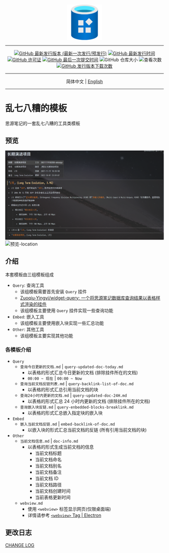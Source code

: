 <div align="center">
<img src="./icon.png" style="width: 8em; height: 8em;">

---
[![GitHub 最新发行版本 (最新一次发行/预发行)](https://img.shields.io/github/v/release/Zuoqiu-Yingyi/siyuan-template-misc?include_prereleases&style=flat-square)](https://github.com/Zuoqiu-Yingyi/siyuan-template-misc/releases/latest)
[![GitHub 最新发行时间](https://img.shields.io/github/release-date/Zuoqiu-Yingyi/siyuan-template-misc?style=flat-square)](https://github.com/Zuoqiu-Yingyi/siyuan-template-misc/releases/latest)
[![GitHub 许可证](https://img.shields.io/github/license/Zuoqiu-Yingyi/siyuan-template-misc?style=flat-square)](https://github.com/Zuoqiu-Yingyi/siyuan-template-misc/blob/main/LICENSE)
[![GitHub 最后一次提交时间](https://img.shields.io/github/last-commit/Zuoqiu-Yingyi/siyuan-template-misc?style=flat-square)](https://github.com/Zuoqiu-Yingyi/siyuan-template-misc/commits/main)
![GitHub 仓库大小](https://img.shields.io/github/repo-size/Zuoqiu-Yingyi/siyuan-template-misc?style=flat-square)
![查看次数](https://hits.b3log.org/Zuoqiu-Yingyi/siyuan-template-misc.svg)
[![GitHub 发行版本下载次数](https://img.shields.io/github/downloads/Zuoqiu-Yingyi/siyuan-template-misc/total?style=flat-square)](https://github.com/Zuoqiu-Yingyi/siyuan-template-misc/releases)

---
简体中文 \| [English](./README.md)

---
</div>

# 乱七八糟的模板

思源笔记的一套乱七八糟的工具类模板

## 预览

![预览-relative](./preview.png)
![预览-location](/templates/MISC/preview.png)

## 介绍

本套模板由三组模板组成
- `Query`: 查询工具
  - 该组模板需要首先安装 `Query` 挂件
  - [Zuoqiu-Yingyi/widget-query: 一个将思源笔记数据库查询结果以表格样式渲染的挂件](https://github.com/Zuoqiu-Yingyi/widget-query)
  - 该组模板主要使用 `Query` 挂件实现一些查询功能
- `Embed`: 嵌入工具
  - 该组模板主要使用嵌入块实现一些汇总功能
- `Other`: 其他工具
  - 该组模板主要实现其他功能

### 各模板介绍

- `Query`
  - `查询今日更新的文档.md` | `query-updated-doc-today.md`
    - 以表格的形式汇总今日更新的文档 (排除挂件所在的文档)
    - `00:00 ~ 现在` | `00:00 ~ Now`
  - `查询当前文档反链列表.md` | `query-backlink-list-of-doc.md`
    - 以表格的形式汇总引用当前文档的块
  - `查询24小时内更新的文档.md` | `query-updated-doc-24H.md`
    - 以表格的形式汇总 24 小时内更新的文档 (排除挂件所在的文档)
  - `查询嵌入块反链.md` | `query-enbedded-blocks-breaklink.md`
    - 以表格的形式汇总嵌入指定块的嵌入块
- `Embed`
  - `嵌入当前文档反链.md` | `embed-backlink-of-doc.md`
    - 以嵌入块的形式汇总当前文档的反链 (所有引用当前文档的块)
- `Other`
  - `当前文档信息.md` | `doc-info.md`
    - 以表格的形式生成当前文档的信息
      - 当前文档标题
      - 当前文档命名
      - 当前文档别名
      - 当前文档备注
      - 当前文档 ID
      - 当前文档路径
      - 当前文档创建时间
      - 当前表格更新时间
  - `webview.md`
    - 使用 `<webview>` 标签显示网页(仅限桌面端)
    - 详情请参考 [`<webview>` Tag | Electron](https://www.electronjs.org/zh/docs/latest/api/webview-tag)

## 更改日志

[CHANGE LOG](./CHANGELOG.md)
